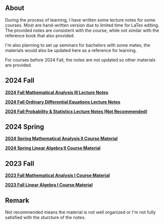 ## About
During the process of learning, I have written some lecture notes for some courses. Most are hand-written version due to limited time for LaTex editing. The provided notes are consistent with the course, while not similar with the reference book that also provided.

I'm also planning to set up seminars for bachelors with some mates, the materials would also be updated here as a reference for learning.

For courses before 2024 Fall, the notes are not updated so other materials are provided.

## 2024 Fall

**[2024 Fall Mathematical Analysis &#8546; Lecture Notes](https://stonehfzs.github.io/notes/2024_Fall_MA3.pdf)**

**[2024 Fall Ordinary Differential Equations Lecture Notes](https://stonehfzs.github.io/notes/2024_Fall_ODE.pdf)**

**[2024 Fall Probability & Statistics Lecture Notes (Not Recommended)](https://stonehfzs.github.io/notes/2024_Fall_PnS.pdf)**

## 2024 Spring

**[2024 Spring Mathematical Analysis &#8545; Course Material](https://stonehfzs.github.io/course/2024-Spring-MA2.html)**

**[2024 Spring Linear Algebra &#8545; Course Material](https://stonehfzs.github.io/course/2024-Sprng-LA2.html)**

## 2023 Fall

**[2023 Fall Mathematical Analysis &#8544; Course Material](https://stonehfzs.github.io/course/2023-Fall-MA1.html)**

**[2023 Fall Linear Algebra &#8544; Course Material](https://stonehfzs.github.io/course/2023-Fall-LA1.html)**

## Remark
Not recommended means the material is not well organized or I'm not fully satisfied with the sturcture of the notes.
